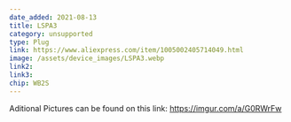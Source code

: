 ```yaml
---
date_added: 2021-08-13
title: LSPA3
category: unsupported
type: Plug
link: https://www.aliexpress.com/item/1005002405714049.html
image: /assets/device_images/LSPA3.webp
link2: 
link3: 
chip: WB2S
---
```


Aditional Pictures can be found on this link: https://imgur.com/a/G0RWrFw
